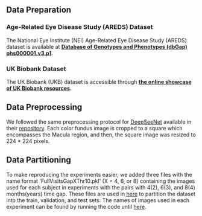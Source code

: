## Data Preparation

### Age-Related Eye Disease Study (AREDS) Dataset
The National Eye Institute (NEI) Age-Related Eye Disease Study (AREDS) dataset is available at **[Database of Genotypes and Phenotypes (dbGap) phs000001.v3.p1](https://www.ncbi.nlm.nih.gov/projects/gap/cgi-bin/study.cgi?study_id=phs000001.v3.p1)**. 

### UK Biobank Dataset
The UK Biobank (UKB) dataset is accessible through **[the online showcase of UK Biobank resources](https://biobank.ndph.ox.ac.uk/crystal/).**

## Data Preprocessing

We followed the same preprocessing protocol for [DeepSeeNet](https://www.sciencedirect.com/science/article/pii/S0161642018321857?casa_token=-DUY6w9R7wwAAAAA:q1iL-PXTXh7a_xVTZGXWYosxrQQnHXezan2Ow8E_ZFnNwB7ARLl7F9ryia_6b66V04yHU-Y0Cg) available in their [repository](https://github.com/ncbi-nlp/DeepSeeNet). Each color fundus image is cropped to a square which encompasses the Macula region, and then, the square image was resized to 224 * 224 pixels.

## Data Partitioning

To make reproducing the experiments easier, we added three files with the name format 'FullVisitsGapXThr10.pkl' (X = 4, 6, or 8) containing the images used for each subject in experiments with the pairs with 4(2), 6(3), and 8(4) months(years) time gap. These files are used in [here](https://github.com/Alii-Ganjj/LongitudinalAMDNet/blob/9deb08bb3f91c1979d1a7ec5cdc615512d28464c/Data/AMDDataAREDS.py#L176) to partition the dataset into the train, validation, and test sets. The names of images used in each experiment can be found by running the code until [here](https://github.com/Alii-Ganjj/LongitudinalAMDNet/blob/9deb08bb3f91c1979d1a7ec5cdc615512d28464c/Data/AMDDataAREDS.py#L164).


